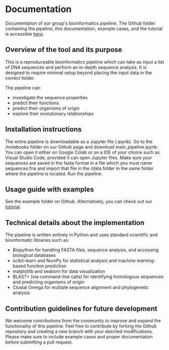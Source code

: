 # Documentation 
Documentation of our group's bioinformatics pipeline. The Github folder containing the pipeline, this documentation, example cases, and the tutorial is accessible [here](https://github.com/luquelab/Bioinformatics_Too_Indecisive).

## Overview of the tool and its purpose
This is a reproduceable bioinformatics pipeline which can take as input a list of DNA sequences and perform an in-depth sequence analysis. It is designed to require minimal setup beyond placing the input data in the correct folder.

The pipeline can: 
- investigate the sequence properties
- predict their functions
- predict their organisms of origin
- explore their evolutionary relationships

## Installation instructions
The entire pipeline is downloadable as a Jupyter file (.ipynb). Go to the /notebooks folder on our Github page and download main_pipeline.ipynb. You can open it either on Google Colab or on a IDE of your choice such as Visual Studio Code, provided it can open Jupyter files. Make sure your sequences are saved in the fasta format in a file which you must name sequences.fna and import that file in the /data folder in the same folder where the pipeline is located. Run the pipeline. 

## Usage guide with examples
See the example folder on Github. Alternatively, you can check out our [tutorial](tutorial/index.md). 

## Technical details about the implementation
The pipeline is written entirely in Python and uses standard scientific and bioinformatic libraries such as:
- Biopython for handling FASTA files, sequence analysis, and accessing biological databases
- scikit-learn and NumPy for statistical analysis and machine learning-based function prediction
- matplotlib and seaborn for data visualization
- BLAST+ (via command-line calls) for identifying homologous sequences and predicting organisms of origin
- Clustal Omega for multiple sequence alignment and phylogenetic analysis

## Contribution guidelines for future development
We welcome contributions from the community to improve and expand the functionality of this pipeline. Feel free to contribute by forking the Github repository and creating a new branch with your desrired modifications. Please make sure to include example cases and proper documentation before submitting a pull request.
